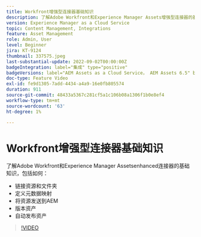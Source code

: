 ```yaml
---
title: Workfront增强型连接器基础知识
description: 了解Adobe Workfront和Experience Manager Assets增强型连接器的基础知识。
version: Experience Manager as a Cloud Service
topic: Content Management, Integrations
feature: Asset Management
role: Admin, User
level: Beginner
jira: KT-9124
thumbnail: 337575.jpeg
last-substantial-update: 2022-09-02T00:00:00Z
badgeIntegration: label="集成" type="positive"
badgeVersions: label="AEM Assets as a Cloud Service， AEM Assets 6.5" before-title="false"
doc-type: Feature Video
exl-id: fe9d1305-7add-4434-a4a9-16e0fb805574
duration: 911
source-git-commit: 48433a5367c281cf5a1c106b08a1306f1b0e8ef4
workflow-type: tm+mt
source-wordcount: '63'
ht-degree: 1%

---
```


# Workfront增强型连接器基础知识

了解Adobe Workfront和Experience Manager Assetsenhanced连接器的基础知识，包括如何：

+ 链接资源和文件夹
+ 定义元数据映射
+ 将资源发送到AEM
+ 版本资产
+ 自动发布资产

>[!VIDEO](https://video.tv.adobe.com/v/3454305?quality=12&learn=on&captions=chi_hans)
